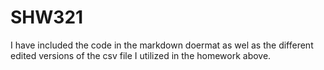 # SHW321
I have included the code in the markdown doermat as wel as the different edited versions of the csv file I utilized in the homework above.
